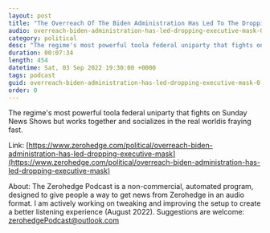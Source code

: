 ```yaml
---
layout: post
title: "The Overreach Of The Biden Administration Has Led To The Dropping Of The Executive Mask"
audio: overreach-biden-administration-has-led-dropping-executive-mask-0
category: political
desc: "The regime's most powerful toola federal uniparty that fights on Sunday News Shows but works together and socializes in the real worldis fraying fast."
duration: 00:07:34
length: 454
datetime: Sat, 03 Sep 2022 19:30:00 +0000
tags: podcast
guid: overreach-biden-administration-has-led-dropping-executive-mask-0
order: 0
---
```

The regime's most powerful toola federal uniparty that fights on Sunday News Shows but works together and socializes in the real worldis fraying fast.

Link: [https://www.zerohedge.com/political/overreach-biden-administration-has-led-dropping-executive-mask](https://www.zerohedge.com/political/overreach-biden-administration-has-led-dropping-executive-mask)

About: The Zerohedge Podcast is a non-commercial, automated program, designed to give people a way to get news from Zerohedge in an audio format.  I am actively working on tweaking and improving the setup to create a better listening experience (August 2022).  Suggestions are welcome: [zerohedgePodcast@outlook.com](mailto:zerohedgePodcast@outlook.com)
